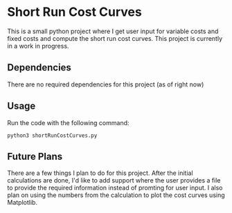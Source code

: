 # Short Run Cost Curves
This is a small python project where I get user input for variable costs and fixed costs and compute the short run cost curves. This project is currently in a work in progress.

## Dependencies
There are no required dependencies for this project (as of right now)

## Usage
Run the code with the following command:
```
python3 shortRunCostCurves.py
```

## Future Plans
There are a few things I plan to do for this project. After the initial calculations are done, I'd like to add support where the user provides a file to provide the required information instead of promting for user input. I also plan on using the numbers from the calculation to plot the cost curves using Matplotlib.
